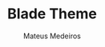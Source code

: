 ---
title: "Blade Theme"
github: https://github.com/mateussmedeiros/blade-theme
demo: https://mateussmedeiros.github.io/blade-theme/
author: Mateus Medeiros
draft: true
ssg:
  - Jekyll
cms:
  - No Cms
---